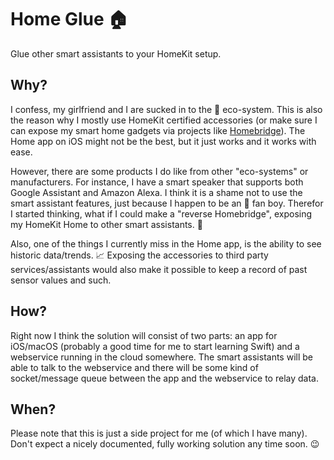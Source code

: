 # Home Glue 🏠
Glue  other smart assistants to your HomeKit setup.

## Why?
I confess, my girlfriend and I are sucked in to the 🍎 eco-system.
This is also the reason why I mostly use HomeKit certified accessories (or make sure I can expose my smart home gadgets via projects like [Homebridge](https://homebridge.io/)).
The Home app on iOS might not be the best, but it just works and it works with ease.

However, there are some products I do like from other "eco-systems" or manufacturers. For instance, I have a smart speaker that supports both Google Assistant and Amazon Alexa.
I think it is a shame not to use the smart assistant features, just because I happen to be an 🍏 fan boy.
Therefor I started thinking, what if I could make a "reverse Homebridge", exposing my HomeKit Home to other smart assistants. 🤔

Also, one of the things I currently miss in the Home app, is the ability to see historic data/trends. 📈 Exposing the accessories to third party services/assistants would also make it possible to keep a record of past sensor values and such.

## How?
Right now I think the solution will consist of two parts: an app for iOS/macOS (probably a good time for me to start learning Swift) and a webservice running in the cloud somewhere.
The smart assistants will be able to talk to the webservice and there will be some kind of socket/message queue between the app and the webservice to relay data.

## When?
Please note that this is just a side project for me (of which I have many). Don't expect a nicely documented, fully working solution any time soon. 😉
